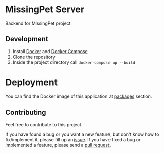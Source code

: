 # MissingPet Server

Backend for MissingPet project

## Development

1. Install [Docker](https://docs.docker.com/get-docker/) and
   [Docker Compose](https://docs.docker.com/compose/install/)
2. Clone the repository
3. Inside the project directory call `docker-compose up --build`

# Deployment

You can find the Docker image of this application at [packages][pkg] section.

## Contributing

Feel free to contribute to this project.

If you have found a bug or you want a new feature, but don't know how to
fix/implement it, please fill up an [issue][issue]. If you have fixed a bug or
implemented a feature, please send a [pull request][pr].

<!-- Links -->

[pkg]: https://github.com/orgs/missing-pet/packages?repo_name=server
[issue]: https://github.com/missing-pet/server/issues
[pr]: https://github.com/missing-pet/server/pulls
